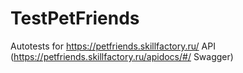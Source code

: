 # TestPetFriends
Autotests for https://petfriends.skillfactory.ru/ API (https://petfriends.skillfactory.ru/apidocs/#/  Swagger)
